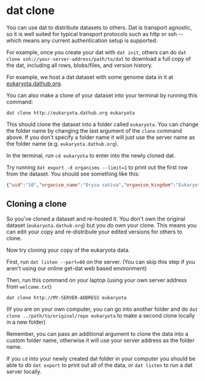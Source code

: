 # dat clone

You can use dat to distribute datasets to others. Dat is transport agnostic, so it is well suited for typical transport protocols such as http or ssh -- which means any current authentication setup is supported.

For example, once you create your dat with `dat init`, others can do `dat clone ssh://your-server-address/path/to/dat` to download a full copy of the dat, including all rows, blobs/files, and version history.

For example, we host a dat dataset with some genome data in it at <a href="http://eukaryota.dathub.org" target="_blank">eukaryota.dathub.org</a>.

You can also make a clone of your dataset into your terminal by running this command:

```
dat clone http://eukaryota.dathub.org eukaryota
```

This should clone the dataset into a folder called `eukaryota`. You can change the folder name by changing the last argument of the `clone` command above. If you don't specify a folder name it will just use the server name as the folder name (e.g. `eukaryota.dathub.org`).

In the terminal, run `cd eukaryota` to enter into the newly cloned dat.

Try running `dat export -d organisms --limit=1` to print out the first row from the dataset. You should see something like this:

```JSON
{"uid":"10","organism_name":"Oryza sativa","organism_kingdom":"Eukaryota","organism_group":"","organism_subgroup":"Land Plants","defline":"Oryza sativa overview","projectid":9512,"project_accession":"PRJNA9512","status":"Complete","number_of_chromosomes":"12","number_of_plasmids":"1","number_of_organelles":"2","assembly_name":"Build 4.0","assembly_accession":"GCA_000005425.2","assemblyid":313038,"create_date":"2002/04/04 00:00","options":"","weight":385,"chromosome_assemblies":"5","scaffold_assemblies":"1","sra_genomes":"0","taxid":4530}
```

## Cloning a clone

So you've cloned a dataset and re-hosted it. You don't own the original dataset (`eukaryota.dathub.org`) but you *do* own your clone. This means you can edit your copy and re-distribute your edited versions for others to clone.

Now try cloning your copy of the eukaryota data.

First, run `dat listen --port=80` on the server. (You can skip this step if you aren't using our online get-dat web based environment)

Then, run this command on your laptop (using your own server address from `welcome.txt`)

```
dat clone http://MY-SERVER-ADDRESS eukaryota
```

(If you are on your own computer, you can go into another folder and do `dat clone ../path/to/original/repo eukaryota` to make a second clone locally in a new folder)

Remember, you can pass an additional argument to clone the data into a custom folder name, otherwise it will use your server address as the folder name.

If you `cd` into your newly created dat folder in your computer you should be able to do `dat export` to print out all of the data, or `dat listen` to run a dat server locally.
